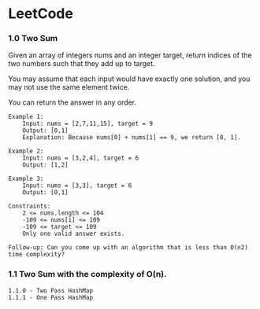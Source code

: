 # LeetCode

### 1.0 Two Sum
Given an array of integers nums and an integer target, return indices of the two numbers such that they add up to target.

You may assume that each input would have exactly one solution, and you may not use the same element twice.

You can return the answer in any order.

    Example 1:
        Input: nums = [2,7,11,15], target = 9
        Output: [0,1]
        Explanation: Because nums[0] + nums[1] == 9, we return [0, 1].

    Example 2:
        Input: nums = [3,2,4], target = 6
        Output: [1,2]

    Example 3:
        Input: nums = [3,3], target = 6
        Output: [0,1]

    Constraints:
        2 <= nums.length <= 104
        -109 <= nums[i] <= 109
        -109 <= target <= 109
        Only one valid answer exists.

    Follow-up: Can you come up with an algorithm that is less than O(n2) time complexity?

### 1.1 Two Sum with the complexity of O(n).
    1.1.0 - Two Pass HashMap
    1.1.1 - One Pass HashMap
